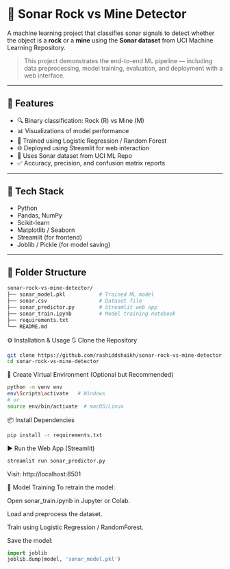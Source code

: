 # 🌊 Sonar Rock vs Mine Detector

A machine learning project that classifies sonar signals to detect whether the object is a **rock** or a **mine** using the **Sonar dataset** from UCI Machine Learning Repository.

> This project demonstrates the end-to-end ML pipeline — including data preprocessing, model training, evaluation, and deployment with a web interface.

---

## 🚀 Features

- 🔍 Binary classification: Rock (R) vs Mine (M)
- 📊 Visualizations of model performance
- 🧠 Trained using Logistic Regression / Random Forest
- 🌐 Deployed using Streamlit for web interaction
- 📁 Uses Sonar dataset from UCI ML Repo
- ✅ Accuracy, precision, and confusion matrix reports

---

## 🧰 Tech Stack

- Python
- Pandas, NumPy
- Scikit-learn
- Matplotlib / Seaborn
- Streamlit (for frontend)
- Joblib / Pickle (for model saving)

---

## 📁 Folder Structure

```bash
sonar-rock-vs-mine-detector/
├── sonar_model.pkl           # Trained ML model
├── sonar.csv                 # Dataset file
├── sonar_predictor.py        # Streamlit web app
├── sonar_train.ipynb         # Model training notebook
├── requirements.txt
└── README.md
```

⚙️ Installation & Usage
🔃 Clone the Repository
```bash
git clone https://github.com/rashiddshaikh/sonar-rock-vs-mine-detector.git
cd sonar-rock-vs-mine-detector
```
🐍 Create Virtual Environment (Optional but Recommended)
```bash
python -m venv env
env\Scripts\activate   # Windows
# or
source env/bin/activate  # macOS/Linux
```
📦 Install Dependencies
```bash
pip install -r requirements.txt
```
▶️ Run the Web App (Streamlit)
```bash
streamlit run sonar_predictor.py
```
Visit: http://localhost:8501


🧠 Model Training
To retrain the model:

Open sonar_train.ipynb in Jupyter or Colab.

Load and preprocess the dataset.

Train using Logistic Regression / RandomForest.

Save the model:

```python
import joblib
joblib.dump(model, 'sonar_model.pkl')
```


